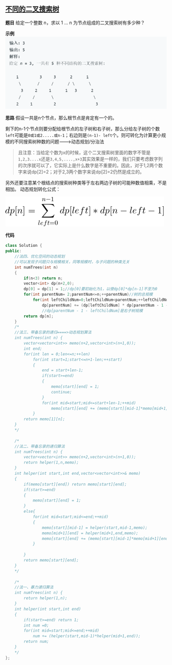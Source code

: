 ## [不同的二叉搜索树](https://leetcode-cn.com/problems/unique-binary-search-trees/)

**题目**
给定一个整数 n，求以 1 ... n 为节点组成的二叉搜索树有多少种？

**示例**
![Alt text](./pictures/1561195274590.png)

**思路**
假设一共是n个节点，那么根节点是肯定有一个的。

剩下的n-1个节点则要分配给根节点的左子树和右子树，那么分给左子树的个数`left​`可能是`0或1或2.....或n-1​`；右边则是`(n-1)- left​`个。则可转化为计算更小规模的不同搜索树种数的问题--->动态规划/分治法

> 且注意：当给定个数为x的时候，这个二叉搜索树里面的数字不管是`1,2,3....x`还是`3,4,5,....,x+3`其实效果是一样的，我们只要考虑数字列的次序就可以了，它实际上是什么数字是不重要的。因此，对于1,2两个数字来说dp[2]=2；对于2,3两个数字来说dp[2]=2仍然是成立的。

另外还要注意某个根结点的搜索树种类等于左右两边子树的可能种数值相乘，不是相加。
动态规划转化公式：

![](./pictures/mylatex20190624_161853.png)

**代码**

```cpp
class Solution {
public:
    //法四、优化空间的动态规划
    //可以发现子问题只与规模相关，同等规模时，与子问题的种类无关
    int numTrees(int n)
    {
        if(n<3) return n;
        vector<int> dp(n+2,0);
        dp[0] = dp[1] = 1;//dp[0]要初始化为1，以使dp[0]*dp[n-1]不至为0
        for(int parentNum= 2;parentNum<=n;++parentNum)//树的总规模
            for(int leftChildNum=0;leftChildNum<parentNum;++leftChildNum)//左子树规模
                dp[parentNum] += (dp[leftChildNum] * dp[parentNum - 1 - leftChildNum]);
                //dp[parentNum - 1 - leftChildNum]是右子树规模
        return dp[n];
    }
    /*
    //法三、带备忘录的递归====>动态规划算法
    int numTrees(int n) {
        vector<vector<int>> memo(n+2,vector<int>(n+1,0));
        int end;
        for(int len = 0;len<=n;++len)
            for(int start=1;start<=n+1-len;++start)
            {
                end = start+len-1;
                if(start>=end)
                {
                    memo[start][end] = 1;
                    continue;
                }
                for(int mid=start;mid<=start+len-1;++mid)
                    memo[start][end] += (memo[start][mid-1]*memo[mid+1][end]);
            }
        return memo[1][n];
    }
    */
    
    /*
    //法二、带备忘录的递归算法
    int numTrees(int n) {
        vector<vector<int>> memo(n+2,vector<int>(n+1,0));
        return helper(1,n,memo);
    }
    int helper(int start,int end,vector<vector<int>>& memo)
    {
        if(memo[start][end]) return memo[start][end];
        if(start>=end) 
        {
            memo[start][end] = 1;
        }
        else{
            for(int mid=start;mid<=end;++mid)
            {
                memo[start][mid-1] = helper(start,mid-1,memo);
                memo[mid+1][end] = helper(mid+1,end,memo);
                memo[start][end] += (memo[start][mid-1]*memo[mid+1][end]);
            }
            
        }
        return memo[start][end];
    }
    */
    
    /*
    //法一、暴力递归算法
    int numTrees(int n) {
        return helper(1,n);
    }
    int helper(int start,int end)
    {
        if(start>=end) return 1;
        int num =0;
        for(int mid=start;mid<=end;++mid)
            num += (helper(start,mid-1)*helper(mid+1,end));
        return num;
    }
    */
};
```

